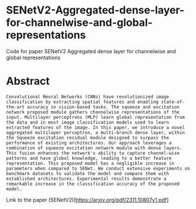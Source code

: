 # SENetV2-Aggregated-dense-layer-for-channelwise-and-global-representations
Code for paper SENetV2 Aggregated dense layer for channelwise and global representations

# Abstract
	Convolutional Neural Networks (CNNs) have revolutionized image classification by extracting spatial features and enabling state-of-the-art accuracy in vision-based tasks. The squeeze and excitation network proposed module gathers channelwise representations of the input. Multilayer perceptrons (MLP) learn global representation from the data and in most image classification models used to learn extracted features of the image. In this paper, we introduce a novel aggregated multilayer perceptron, a multi-branch dense layer, within the Squeeze excitation residual module designed to surpass the performance of existing architectures. Our approach leverages a combination of squeeze excitation network module with dense layers. This fusion enhances the network's ability to capture channel-wise patterns and have global knowledge, leading to a better feature representation. This proposed model has a negligible increase in parameters when compared to SENet. We conduct extensive experiments on benchmark datasets to validate the model and compare them with established architectures. Experimental results demonstrate a remarkable increase in the classification accuracy of the proposed model.

Link to the paper (SENetV2)[https://arxiv.org/pdf/2311.10807v1.pdf]
